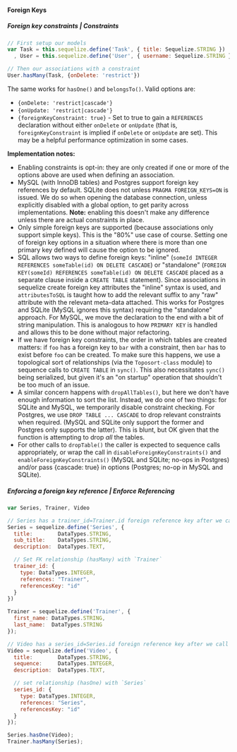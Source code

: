 #### Foreign Keys

##### Foreign key constraints | Constraints

```js
// First setup our models
var Task = this.sequelize.define('Task', { title: Sequelize.STRING })
  , User = this.sequelize.define('User', { username: Sequelize.STRING })

// Then our associations with a constraint
User.hasMany(Task, {onDelete: 'restrict'})
```

The same works for `hasOne()` and `belongsTo()`. Valid options are:

* `{onDelete: 'restrict|cascade'}`
* `{onUpdate: 'restrict|cascade'}`
* `{foreignKeyConstraint: true}` - Set to true to gain a `REFERENCES` declaration without either `onDelete` or `onUpdate` (that is, `foreignKeyConstraint` is implied if `onDelete` or `onUpdate` are set). This may be a helpful performance optimization in some cases.

**Implementation notes:**

* Enabling constraints is opt-in: they are only created if one or more of the options above are used when defining an association.
* MySQL (with InnoDB tables) and Postgres support foreign key references by default. SQLite does not unless `PRAGMA FOREIGN_KEYS=ON` is issued. We do so when opening the database connection, unless explicitly disabled with a global option, to get parity across implementations. **Note:** enabling this doesn't make any difference unless there are actual constraints in place.
* Only simple foreign keys are supported (because associations only support simple keys). This is the "80%" use case of course. Setting one of foreign key options in a situation where there is more than one primary key defined will cause the option to be ignored.
* SQL allows two ways to define foreign keys: "inline" (`someId INTEGER REFERENCES someTable(id) ON DELETE CASCADE`) or "standalone" (`FOREIGN KEY(someId) REFERENCES someTable(id) ON DELETE CASCADE` placed as a separate clause inside a `CREATE TABLE` statement). Since associations in sequelize create foreign key attributes the "inline" syntax is used, and `attributesToSQL` is taught how to add the relevant suffix to any "raw" attribute with the relevant meta-data attached. This works for Postgres and SQLite (MySQL ignores this syntax) requiring the "standalone" approach. For MySQL, we move the declaration to the end with a bit of string manipulation. This is analogous to how `PRIMARY KEY` is handled and allows this to be done without major refactoring.
* If we have foreign key constraints, the order in which tables are created matters: if `foo` has a foreign key to `bar` with a constraint, then `bar` has to exist before `foo` can be created. To make sure this happens, we use a topological sort of relationships (via the `Toposort-class` module) to sequence calls to `CREATE TABLE` in `sync()`. This also necessitates `sync()` being serialized, but given it's an "on startup" operation that shouldn't be too much of an issue.
* A similar concern happens with `dropAllTables()`, but here we don't have enough information to sort the list. Instead, we do one of two things: for SQLite and MySQL, we temporarily disable constraint checking. For Postgres, we use `DROP TABLE ... CASCADE` to drop relevant constraints when required. (MySQL and SQLite only support the former and Postgres only supports the latter). This is blunt, but OK given that the function is attempting to drop *all* the tables.
* For other calls to `dropTable()` the caller is expected to sequence calls appropriately, or wrap the call in `disableForeignKeyConstraints()` and `enableForeignKeyConstraints()` (MySQL and SQLite; no-ops in Postgres) and/or pass {cascade: true} in options (Postgres; no-op in MySQL and SQLite).

##### Enforcing a foreign key reference | Enforce Referencing

```js
var Series, Trainer, Video

// Series has a trainer_id=Trainer.id foreign reference key after we call Trainer.hasMany(series)
Series = sequelize.define('Series', {
  title:        DataTypes.STRING,
  sub_title:    DataTypes.STRING,
  description:  DataTypes.TEXT,

  // Set FK relationship (hasMany) with `Trainer`
  trainer_id: {
    type: DataTypes.INTEGER,
    references: "Trainer",
    referencesKey: "id"
  }
})

Trainer = sequelize.define('Trainer', {
  first_name: DataTypes.STRING,
  last_name:  DataTypes.STRING
});

// Video has a series_id=Series.id foreign reference key after we call Series.hasOne(Video)...
Video = sequelize.define('Video', {
  title:        DataTypes.STRING,
  sequence:     DataTypes.INTEGER,
  description:  DataTypes.TEXT,

  // set relationship (hasOne) with `Series`
  series_id: {
    type: DataTypes.INTEGER,
    references: "Series",
    referencesKey: "id"
  }
});

Series.hasOne(Video);
Trainer.hasMany(Series);
```